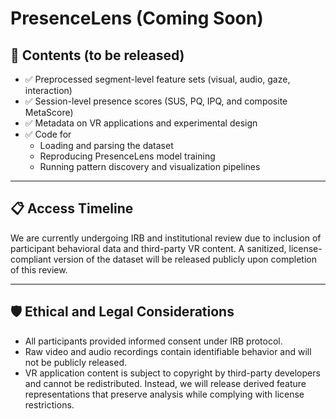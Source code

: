 # PresenceLens (Coming Soon)

## 📂 Contents (to be released)

- ✅ Preprocessed segment-level feature sets (visual, audio, gaze, interaction)
- ✅ Session-level presence scores (SUS, PQ, IPQ, and composite MetaScore)
- ✅ Metadata on VR applications and experimental design
- ✅ Code for
  - Loading and parsing the dataset
  - Reproducing PresenceLens model training
  - Running pattern discovery and visualization pipelines

---

## 📋 Access Timeline

We are currently undergoing IRB and institutional review due to inclusion of participant behavioral data and third-party VR content. A sanitized, license-compliant version of the dataset will be released publicly upon completion of this review.

---

## 🛡️ Ethical and Legal Considerations

- All participants provided informed consent under IRB protocol.
- Raw video and audio recordings contain identifiable behavior and will not be publicly released.
- VR application content is subject to copyright by third-party developers and cannot be redistributed. Instead, we will release derived feature representations that preserve analysis while complying with license restrictions.
